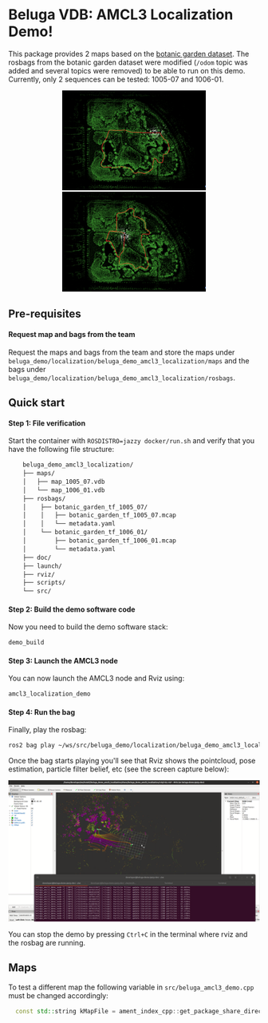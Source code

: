 # Beluga VDB: AMCL3 Localization Demo!

This package provides 2 maps based on the [botanic garden dataset](https://github.com/robot-pesg/BotanicGarden). The rosbags from the botanic garden dataset were modified (`/odom` topic was added and several topics were removed) to be able to run on this demo. Currently, only 2 sequences can be tested: 1005-07 and 1006-01.

<div align="center">
<img src="./images/1005-07.png" alt="Sequence 1005-07" height="200" hspace="5"/>
<img src="./images/1006-01.png" alt="Sequence 1006-01" height="200" />
</div>

## Pre-requisites

#### Request map and bags from the team

Request the maps and bags from the team and store the maps under `beluga_demo/localization/beluga_demo_amcl3_localization/maps` and the bags under `beluga_demo/localization/beluga_demo_amcl3_localization/rosbags`.

## Quick start

#### Step 1: File verification

Start the container with `ROSDISTRO=jazzy docker/run.sh` and verify that you have the following file structure:

```bash
    beluga_demo_amcl3_localization/
    ├── maps/
    │   ├── map_1005_07.vdb
    │   └── map_1006_01.vdb
    ├── rosbags/
    │    ├── botanic_garden_tf_1005_07/
    │    │   ├── botanic_garden_tf_1005_07.mcap
    │    │   └── metadata.yaml
    │    └── botanic_garden_tf_1006_01/
    │        ├── botanic_garden_tf_1006_01.mcap
    │        └── metadata.yaml
    ├── doc/
    ├── launch/
    ├── rviz/
    ├── scripts/
    └── src/
```

#### Step 2: Build the demo software code

Now you need to build the demo software stack:

```bash
demo_build
```

#### Step 3: Launch the AMCL3 node

You can now launch the AMCL3 node and Rviz using:

```bash
amcl3_localization_demo
```

#### Step 4: Run the bag

Finally, play the rosbag:

```bash
ros2 bag play ~/ws/src/beluga_demo/localization/beluga_demo_amcl3_localization/rosbags/botanic_garden_tf_1005_07/botanic_garden_tf_1005_07.mcap --clock
```

Once the bag starts playing you'll see that Rviz shows the pointcloud, pose estimation, particle filter belief, etc (see the screen capture below):

![Demo running](images/demo_amcl3_running.png)

You can stop the demo by pressing `Ctrl+C` in the terminal where rviz and the rosbag are running.

## Maps

To test a different map the following variable in `src/beluga_amcl3_demo.cpp` must be changed accordingly:

```cpp
  const std::string kMapFile = ament_index_cpp::get_package_share_directory("beluga_demo_amcl3_localization") + "/maps/map_1005_07.vdb";
```
